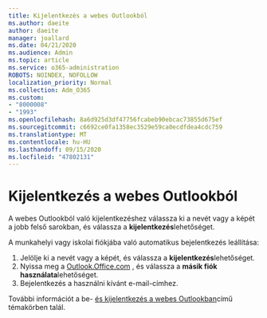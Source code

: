 ```yaml
---
title: Kijelentkezés a webes Outlookból
ms.author: daeite
author: daeite
manager: joallard
ms.date: 04/21/2020
ms.audience: Admin
ms.topic: article
ms.service: o365-administration
ROBOTS: NOINDEX, NOFOLLOW
localization_priority: Normal
ms.collection: Adm_O365
ms.custom:
- "8000008"
- "1993"
ms.openlocfilehash: 8a6d925d3df47756fcabeb90ebcac73855d675ef
ms.sourcegitcommit: c6692ce0fa1358ec3529e59ca0ecdfdea4cdc759
ms.translationtype: MT
ms.contentlocale: hu-HU
ms.lasthandoff: 09/15/2020
ms.locfileid: "47802131"
---
```

# <a name="how-to-sign-out-of-outlook-on-the-web"></a>Kijelentkezés a webes Outlookból

A webes Outlookból való kijelentkezéshez válassza ki a nevét vagy a képét a jobb felső sarokban, és válassza a **kijelentkezés**lehetőséget.

A munkahelyi vagy iskolai fiókjába való automatikus bejelentkezés leállítása:

1. Jelölje ki a nevét vagy a képét, és válassza a **kijelentkezés**lehetőséget.
1. Nyissa meg a [Outlook.Office.com](https://outlook.office.com/) , és válassza a **másik fiók használata**lehetőséget.
1. Bejelentkezés a használni kívánt e-mail-címhez.

További információt a be- [és kijelentkezés a webes Outlookban](https://support.office.com/article/763fab4d-0138-4814-b450-37fc286bcb79)című témakörben talál.